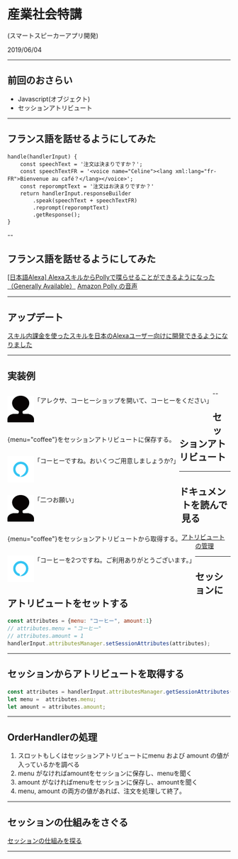 # 産業社会特講

(スマートスピーカーアプリ開発)

2019/06/04

---

## 前回のおさらい

- Javascript(オブジェクト)
- セッションアトリビュート

---

## フランス語を話せるようにしてみた

```
handle(handlerInput) {
    const speechText = '注文は決まりですか？';
    const speechTextFR = '<voice name="Celine"><lang xml:lang="fr-FR">Bienvenue au café？</lang></voice>';
    const reporomptText = '注文はお決まりですか？'
    return handlerInput.responseBuilder
        .speak(speechText + speechTextFR)
        .reprompt(reporomptText)
        .getResponse();
}
```

--

## フランス語を話せるようにしてみた

[[日本語Alexa] AlexaスキルからPollyで喋らせることができるようになった（Generally Available）](https://dev.classmethod.jp/cloud/alexa-polly/)
[Amazon Polly の音声](https://docs.aws.amazon.com/ja_jp/polly/latest/dg/voicelist.html)

---

## アップデート

[スキル内課金を使ったスキルを日本のAlexaユーザー向けに開発できるようになりました](https://developer.amazon.com/ja/blogs/alexa/tag/japang)

---

## 実装例

<div style="text-align: left;">
<p class="left">
  <img src="user.png" alt="user" title="ユーザー">「アレクサ、コーヒーショップを開いて、コーヒーをください」
</p> 
<p class="left"> {menu="coffee"}をセッションアトリビュートに保存する。</p>
<p class="left">
  <img src="alexa.png" alt="alexa" title="Alexa">「コーヒーですね。おいくつご用意しましょうか?」
</p>
</div>

--

## セッションアトリビュート

<div style="text-align: left;">

<p class="left">
  <img src="user.png" alt="user" title="ユーザー">「二つお願い」</p>
</p>
<p class="left"> {menu="coffee"}をセッションアトリビュートから取得する。</p>
<p class="left">
  <img src="alexa.png" alt="alexa" title="Alexa">「コーヒーを2つですね。ご利用ありがとうございます。」
</p>
</div>

---

## ドキュメントを読んで見る

[アトリビュートの管理](https://ask-sdk-for-nodejs.readthedocs.io/ja/latest/Managing-Attributes.html)

---

## セッションにアトリビュートをセットする

```javascript
const attributes = {menu: "コーヒー", amount:1}
// attributes.menu = "コーヒー"
// attributes.amount = 1
handlerInput.attributesManager.setSessionAttributes(attributes);
```

---

## セッションからアトリビュートを取得する

```javascript
const attributes = handlerInput.attributesManager.getSessionAttributes();
let menu =  attributes.menu;
let amount = attributes.amount;
```

---

## OrderHandlerの処理

1. スロットもしくはセッションアトリビュートにmenu および amount の値が入っているかを調べる
2. menu がなければamountをセッションに保存し、menuを聞く
3. amount がなければmenuをセッションに保存し、amountを聞く
4. menu, amount の両方の値があれば、注文を処理して終了。

---

## セッションの仕組みをさぐる

[セッションの仕組みを探る](https://www.youtube.com/watch?v=3VNOZZp7ztg&feature=youtu.be)

<style type="text/css">
  .reveal h1,
  .reveal h2,
  .reveal h3,
  .reveal h4,
  .reveal h5,
  .reveal h6 {
    text-transform: none;
  }
.left {
float: left;
}
img {
width: 60px;
height: 60px;
float: left;
}
.mes{
  display:inline-block;
  vertical-align:top;
}
</style>

---
